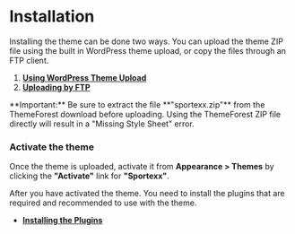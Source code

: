 # Installation

Installing the theme can be done two ways. You can upload the theme ZIP file using the built in WordPress theme upload, or copy the files through an FTP client.

1. [**Using WordPress Theme Upload**](using_wordpress_theme_upload.md)
2. [**Uploading by FTP**](uploading_by_ftp.md)

<div class="alert alert-danger">**Important:** Be sure to extract the file **"sportexx.zip"** from the ThemeForest download before uploading. Using the ThemeForest ZIP file directly will result in a "Missing Style Sheet" error.</div>

### Activate the theme

Once the theme is uploaded, activate it from **Appearance > Themes** by clicking the **"Activate"** link for **"Sportexx"**.

After you have activated the theme. You need to install the plugins that are required and recommended to use with the theme.

* [**Installing the Plugins**](installing_plugins.md)
